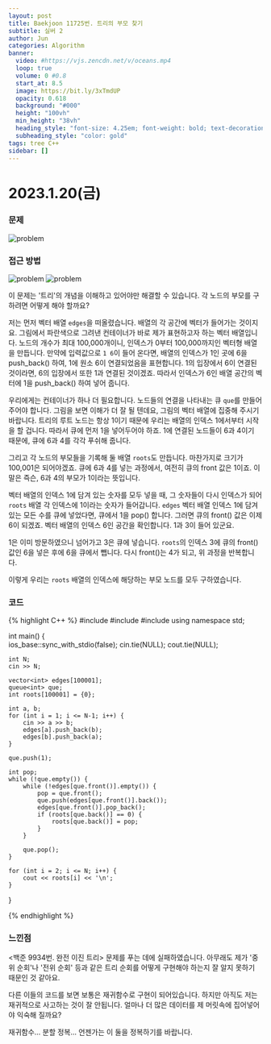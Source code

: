 ```yaml
---
layout: post
title: Baekjoon 11725번. 트리의 부모 찾기
subtitle: 실버 2
author: Jun
categories: Algorithm
banner:
  video: #https://vjs.zencdn.net/v/oceans.mp4
  loop: true
  volume: 0 #0.8
  start_at: 8.5
  image: https://bit.ly/3xTmdUP
  opacity: 0.618
  background: "#000"
  height: "100vh"
  min_height: "38vh"
  heading_style: "font-size: 4.25em; font-weight: bold; text-decoration: underline"
  subheading_style: "color: gold"
tags: tree C++
sidebar: []
---
```


# 2023.1.20(금)

### 문제

![problem](/assets/images/banners/2023-01-20/img.png)



### 접근 방법

![problem](/assets/images/banners/2023-01-20/img1.png)
![problem](/assets/images/banners/2023-01-20/img2.png)

이 문제는 '트리'의 개념을 이해하고 있어야만 해결할 수 있습니다. 
각 노드의 부모를 구하려면 어떻게 해야 할까요?

저는 먼저 벡터 배열 `edges`을 떠올렸습니다. 배열의 각 공간에 벡터가 들어가는 것이지요. 그림에서 파란색으로 그려낸 컨테이너가 바로 제가 표현하고자 하는 벡터 배열입니다. 노드의 개수가 최대 100,000개이니, 인덱스가 0부터 100,000까지인 벡터형 배열을 만듭니다. 만약에 입력값으로 `1 6`이 들어 온다면, 배열의 인덱스가 1인 곳에 6을 push_back() 하여, 1에 원소 6이 연결되었음을 표현합니다. 1의 입장에서 6이 연결된 것이라면, 6의 입장에서 또한 1과 연결된 것이겠죠. 따라서 인덱스가 6인 배열 공간의 벡터에 1을 push_back() 하여 넣어 줍니다. 


우리에게는 컨테이너가 하나 더 필요합니다. 노드들의 연결을 나타내는 큐 `que`를 만들어 주어야 합니다. 그림을 보면 이해가 더 잘 될 텐데요, 그림의 벡터 배열에 집중해 주시기 바랍니다.
트리의 루트 노드는 항상 1이기 때문에 우리는 배열의 인덱스 1에서부터 시작을 할 겁니다. 따라서 큐에 먼저 1을 넣어두어야 하죠.
1에 연결된 노드들이 6과 4이기 때문에, 큐에 6과 4를 각각 푸쉬해 줍니다.

그리고 각 노드의 부모들을 기록해 둘 배열 `roots`도 만듭니다. 마찬가지로 크기가 100,001은 되어야겠죠.
큐에 6과 4를 넣는 과정에서, 여전히 큐의 front 값은 1이죠. 이 말은 즉슨, 6과 4의 부모가 1이라는 뜻입니다. 

벡터 배열의 인덱스 1에 담겨 있는 숫자를 모두 넣을 때, 그 숫자들이 다시 인덱스가 되어 `roots` 배열 각 인덱스에 1이라는 숫자가 들어갑니다.
`edges` 벡터 배열 인덱스 1에 담겨 있는 모든 수를 큐에 넣었다면, 큐에서 1을 pop() 합니다. 그러면 큐의 front() 값은 이제 6이 되겠죠. 벡터 배열의 인덱스 6인 공간을 확인합니다. 1과 3이 들어 있군요. 

1은 이미 방문하였으니 넘어가고 3은 큐에 넣습니다. `roots`의 인덱스 3에 큐의 front() 값인 6을 넣은 후에 6을 큐에서 뺍니다. 다시 front()는 4가 되고, 위 과정을 반복합니다.

이렇게 우리는 `roots` 배열의 인덱스에 해당하는 부모 노드를 모두 구하였습니다. 


### 코드

{% highlight C++ %}
#include <iostream>
#include <vector>
#include <queue>
using namespace std; 

int main()
{	
	ios_base::sync_with_stdio(false);
	cin.tie(NULL); 
	cout.tie(NULL);

	int N; 
	cin >> N;
	
	vector<int> edges[100001];
	queue<int> que;
	int roots[100001] = {0};

	int a, b; 
	for (int i = 1; i <= N-1; i++) {
		cin >> a >> b;
		edges[a].push_back(b); 
		edges[b].push_back(a); 
	}

	que.push(1); 

	int pop;
	while (!que.empty()) {
		while (!edges[que.front()].empty()) {
			pop = que.front();
			que.push(edges[que.front()].back());
			edges[que.front()].pop_back();
			if (roots[que.back()] == 0) {
				roots[que.back()] = pop; 
			}
		}

		que.pop(); 
	}

	for (int i = 2; i <= N; i++) {
		cout << roots[i] << '\n';
	}
}

{% endhighlight %}

### 느낀점

<백준 9934번. 완전 이진 트리> 문제를 푸는 데에 실패하였습니다. 아무래도 제가 '중위 순회'나 '전위 순회' 등과 같은 트리 순회를 어떻게 구현해야 하는지 잘 알지 못하기 때문인 것 같아요.

다른 이들의 코드를 보면 보통은 재귀함수로 구현이 되어있습니다. 하지만 아직도 저는 재귀적으로 사고하는 것이 잘 안됩니다. 얼마나 더 많은 데이터를 제 머릿속에 집어넣어야 익숙해 질까요?

재귀함수... 분할 정복... 언젠가는 이 둘을 정복하기를 바랍니다. 